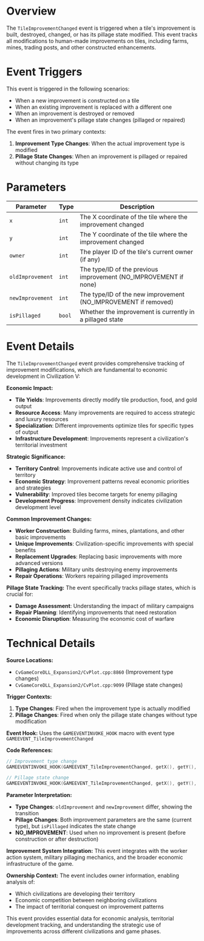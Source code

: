 # Overview

The `TileImprovementChanged` event is triggered when a tile's improvement is built, destroyed, changed, or has its pillage state modified. This event tracks all modifications to human-made improvements on tiles, including farms, mines, trading posts, and other constructed enhancements.

# Event Triggers

This event is triggered in the following scenarios:
- When a new improvement is constructed on a tile
- When an existing improvement is replaced with a different one
- When an improvement is destroyed or removed
- When an improvement's pillage state changes (pillaged or repaired)

The event fires in two primary contexts:
1. **Improvement Type Changes**: When the actual improvement type is modified
2. **Pillage State Changes**: When an improvement is pillaged or repaired without changing its type

# Parameters

| Parameter | Type | Description |
|-----------|------|-------------|
| `x` | `int` | The X coordinate of the tile where the improvement changed |
| `y` | `int` | The Y coordinate of the tile where the improvement changed |
| `owner` | `int` | The player ID of the tile's current owner (if any) |
| `oldImprovement` | `int` | The type/ID of the previous improvement (NO_IMPROVEMENT if none) |
| `newImprovement` | `int` | The type/ID of the new improvement (NO_IMPROVEMENT if removed) |
| `isPillaged` | `bool` | Whether the improvement is currently in a pillaged state |

# Event Details

The `TileImprovementChanged` event provides comprehensive tracking of improvement modifications, which are fundamental to economic development in Civilization V:

**Economic Impact:**
- **Tile Yields**: Improvements directly modify tile production, food, and gold output
- **Resource Access**: Many improvements are required to access strategic and luxury resources
- **Specialization**: Different improvements optimize tiles for specific types of output
- **Infrastructure Development**: Improvements represent a civilization's territorial investment

**Strategic Significance:**
- **Territory Control**: Improvements indicate active use and control of territory
- **Economic Strategy**: Improvement patterns reveal economic priorities and strategies
- **Vulnerability**: Improved tiles become targets for enemy pillaging
- **Development Progress**: Improvement density indicates civilization development level

**Common Improvement Changes:**
- **Worker Construction**: Building farms, mines, plantations, and other basic improvements
- **Unique Improvements**: Civilization-specific improvements with special benefits
- **Replacement Upgrades**: Replacing basic improvements with more advanced versions
- **Pillaging Actions**: Military units destroying enemy improvements
- **Repair Operations**: Workers repairing pillaged improvements

**Pillage State Tracking:**
The event specifically tracks pillage states, which is crucial for:
- **Damage Assessment**: Understanding the impact of military campaigns
- **Repair Planning**: Identifying improvements that need restoration
- **Economic Disruption**: Measuring the economic cost of warfare

# Technical Details

**Source Locations:**
- `CvGameCoreDLL_Expansion2/CvPlot.cpp:8860` (Improvement type changes)
- `CvGameCoreDLL_Expansion2/CvPlot.cpp:9099` (Pillage state changes)

**Trigger Contexts:**
1. **Type Changes**: Fired when the improvement type is actually modified
2. **Pillage Changes**: Fired when only the pillage state changes without type modification

**Event Hook:** Uses the `GAMEEVENTINVOKE_HOOK` macro with event type `GAMEEVENT_TileImprovementChanged`

**Code References:**
```cpp
// Improvement type change
GAMEEVENTINVOKE_HOOK(GAMEEVENT_TileImprovementChanged, getX(), getY(), getOwner(), eOldImprovement, eNewValue, IsImprovementPillaged());

// Pillage state change
GAMEEVENTINVOKE_HOOK(GAMEEVENT_TileImprovementChanged, getX(), getY(), getOwner(), getImprovementType(), getImprovementType(), IsImprovementPillaged());
```

**Parameter Interpretation:**
- **Type Changes**: `oldImprovement` and `newImprovement` differ, showing the transition
- **Pillage Changes**: Both improvement parameters are the same (current type), but `isPillaged` indicates the state change
- **NO_IMPROVEMENT**: Used when no improvement is present (before construction or after destruction)

**Improvement System Integration:** This event integrates with the worker action system, military pillaging mechanics, and the broader economic infrastructure of the game.

**Ownership Context:** The event includes owner information, enabling analysis of:
- Which civilizations are developing their territory
- Economic competition between neighboring civilizations  
- The impact of territorial conquest on improvement patterns

This event provides essential data for economic analysis, territorial development tracking, and understanding the strategic use of improvements across different civilizations and game phases.